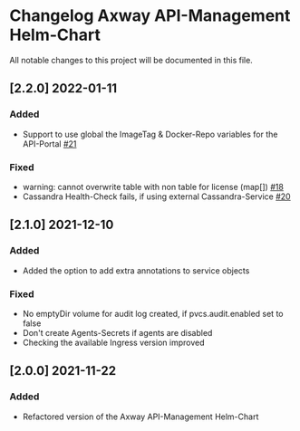 # Changelog Axway API-Management Helm-Chart

All notable changes to this project will be documented in this file.

## [2.2.0] 2022-01-11
### Added
- Support to use global the ImageTag & Docker-Repo variables for the API-Portal [#21](https://github.com/Axway/Cloud-Automation/issues/21)

### Fixed
- warning: cannot overwrite table with non table for license (map[]) [#18](https://github.com/Axway/Cloud-Automation/issues/18)
- Cassandra Health-Check fails, if using external Cassandra-Service [#20](https://github.com/Axway/Cloud-Automation/issues/20)

## [2.1.0] 2021-12-10
### Added
- Added the option to add extra annotations to service objects

### Fixed
- No emptyDir volume for audit log created, if pvcs.audit.enabled set to false
- Don't create Agents-Secrets if agents are disabled
- Checking the available Ingress version improved

## [2.0.0] 2021-11-22
### Added
- Refactored version of the Axway API-Management Helm-Chart
